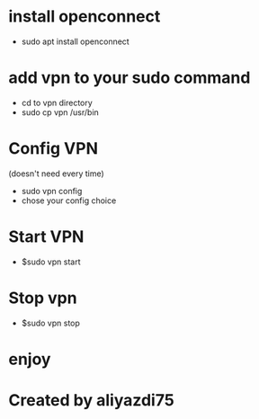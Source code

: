 # install openconnect

- sudo apt install openconnect

# add vpn to your sudo command

- cd to vpn directory
- sudo cp vpn /usr/bin

# Config VPN
(doesn't need every time)
- sudo vpn config
- chose your config choice

# Start VPN

- $sudo vpn start

# Stop vpn

- $sudo vpn stop

# enjoy
# Created by aliyazdi75
